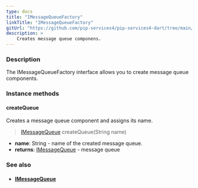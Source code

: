 ```yaml
---
type: docs
title: "IMessageQueueFactory"
linkTitle: "IMessageQueueFactory"
gitUrl: "https://github.com/pip-services4/pip-services4-dart/tree/main/pip-services4-messaging-dart"
description: > 
    Creates message queue componens.
---
```


### Description

The IMessageQueueFactory interface allows you to create message queue components.

### Instance methods

#### createQueue

Creates a message queue component and assigns its name.

> [IMessageQueue](../../queues/imessage_queue) createQueue(String name)

- **name**: String - name of the created message queue.
- **returns**: [IMessageQueue](../../queues/imessage_queue) - message queue


### See also
- #### [IMessageQueue](../../queues/imessage_queue) 
